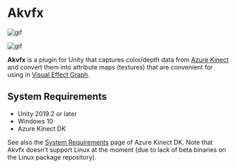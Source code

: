 Akvfx
=====

![gif](https://i.imgur.com/h0kApp4.gif)

![gif](https://i.imgur.com/lXRiwU3.gif)

**Akvfx** is a plugin for Unity that captures color/depth data from [Azure
Kinect] and convert them into attribute maps (textures) that are convenient for
using in [Visual Effect Graph].

[Azure Kinect]: https://azure.com/kinect
[Visual Effect Graph]: https://unity.com/visual-effect-graph

System Requirements
-------------------

- Unity 2019.2 or later
- Windows 10
- Azure Kinect DK

See also the [System Requirements] page of Azure Kinect DK. Note that Akvfx
doesn't support Linux at the moment (due to lack of beta binaries on the
Linux package repository).

[System Requirements]:
    https://docs.microsoft.com/en-us/azure/kinect-dk/system-requirements
